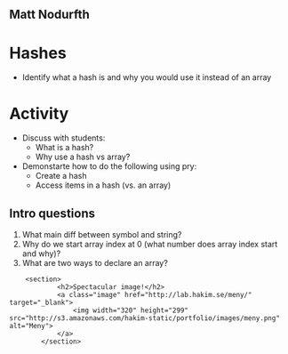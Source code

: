 <!-- ![General Assembly](images/ga.png) -->

## Matt Nodurfth



# Hashes
  * Identify what a hash is and why you would use it instead of an array

# Activity
* Discuss with students:
	* What is a hash?
	* Why use a hash vs array?
* Demonstarte how to do the following using pry:
	* Create a hash
	* Access items in a hash (vs. an array)   



## Intro questions
   1. What main diff between symbol and string?
   2. Why do we start array index at 0 (what number does array index start and why)?
   3. What are two ways to declare an array? 



```
	<section>
			<h2>Spectacular image!</h2>
			<a class="image" href="http://lab.hakim.se/meny/" target="_blank">
				<img width="320" height="299" src="http://s3.amazonaws.com/hakim-static/portfolio/images/meny.png" alt="Meny">
			</a>
		</section>
```